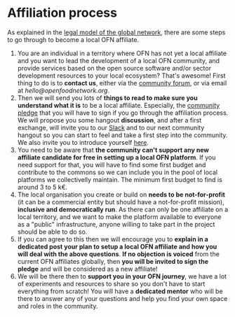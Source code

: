 # Affiliation process

As explained in the [legal model of the global network](https://ofn-user-guide.gitbook.io/ofn-handbook/working-on-the-ofn-governance/legal-model), there are some steps to go through to become a local OFN affiliate.

1. You are an individual in a territory where OFN has not yet a local affiliate and you want to lead the development of a local OFN community, and provide services based on the open source software and/or sector development resources to your local ecosystem? That's awesome! First thing to do is to **contact us**, either via the [community forum](https://community.openfoodnetwork.org/), or via email at _hello@openfoodnetwork.org_.
2. Then we will send you lots of **things to read to make sure you understand what it is** to be a local affiliate. Especially, the [community pledge](https://community.openfoodnetwork.org/t/ofn-community-pledge-v1-0-1-june-2017/948) that you will have to sign if you go through the affiliation process. We will propose you some hangout **discussion**, and after a first exchange, will invite you to our [Slack](https://join.slack.com/t/openfoodnetwork/shared\_invite/enQtMzU2Mjk5MDc2MjA5LTM4ZTAzZjIwNzIxMmU5ODFiNWY1MTU2ZWUyNzQwNjdjNTY0N2VhY2UwOGU4ZmVjNzYyZDU2NjY3NzZkZmQwYjk) and to our next community hangout so you can start to feel and take a first step into the community. We also invite you to introduce yourself [here](https://community.openfoodnetwork.org/t/who-are-we-i-want-to-know-the-people-behind-the-names/225).
3. You need to be aware that **the community can't support any new affiliate candidate for free in setting up a local OFN platform**. If you need support for that, you will have to find some first budget and contribute to the commons so we can include you in the pool of local platforms we collectivelly maintain. The minimum first budget to find is around 3 to 5 k€.
4. The local organisation you create or build on **needs to be not-for-profit** (it can be a commercial entity but should have a not-for-profit mission), **inclusive and democratically run**. As there can only be one affiliate on a local territory, and we want to make the platform available to everyone as a "public" infrastructure, anyone willing to take part in the project should be able to do so.
5. If you can agree to this then we will encourage you to **explain in a dedicated post your plan to setup a local OFN affiliate and how you will deal with the above questions**. **If no objection is voiced** from the current OFN affiliates globally, then **you will be invited to sign the pledge** and will be considered as a new affiliate!
6. We will be there then to **support you in your OFN journey**, we have a lot of experiments and resources to share so you don't have to start everything from scratch! You will have a **dedicated mentor** who will be there to answer any of your questions and help you find your own space and roles in the community.
